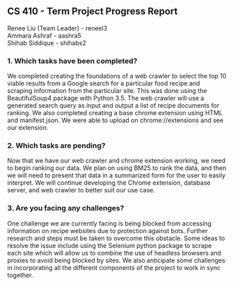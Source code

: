 ## CS 410 - Term Project Progress Report
Renee Liu (Team Leader) - reneel3  
Ammara Ashraf - aashra5  
Shihab Siddique - shihabs2


### 1. Which tasks have been completed? 
We completed creating the foundations of a web crawler to select the top 10 viable results from a Google search for a particular food recipe and scraping information from the particular site. This was done using the BeautifulSoup4 package with Python 3.5. The web crawler will use a generated search query as input and output a list of recipe documents for ranking. We also completed creating a base chrome extension using HTML and manifest.json. We were able to upload on chrome://extensions and see our extension.

### 2. Which tasks are pending? 
Now that we have our web crawler and chrome extension working, we need to begin ranking our data. We plan on using BM25 to rank the data, and then we will need to present that data in a summarized form for the user to easily interpret. We will continue developing the Chrome extension, database server, and web crawler to better suit our use case.

### 3. Are you facing any challenges? 
One challenge we are currently facing is being blocked from accessing information on recipe websites due to protection against bots. Further research and steps must be taken to overcome this obstacle. Some ideas to resolve the issue include using the Selenium python package to scrape each site which will allow us to combine the use of headless browsers and proxies to avoid being blocked by sites. We also anticipate some challenges in incorporating all the different components of the project to work in sync together.
